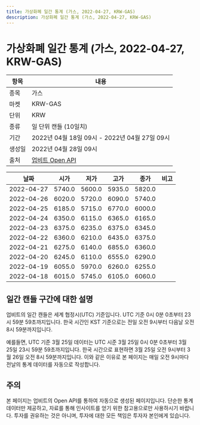 ```yaml
---
title: 가상화폐 일간 통계 (가스, 2022-04-27, KRW-GAS)
description: 가상화폐 일간 통계 (가스, 2022-04-27, KRW-GAS)
---
```



가상화폐 일간 통계 (가스, 2022-04-27, KRW-GAS)
===

|항목|내용|
|--|--|
|종목|가스|
|마켓|KRW-GAS|
|단위|KRW|
|종류|일 단위 캔들 (10일치)|
|기간|2022년 04월 18일 09시 - 2022년 04월 27일 09시|
|생성일|2022년 04월 28일 09시|
|출처|[업비트 Open API](https://docs.upbit.com)|


|날짜|시가|저가|고가|종가|비고|
|--|--|--|--|--|--|
|2022-04-27|5740.0|5600.0|5935.0|5820.0|    |
|2022-04-26|6020.0|5720.0|6090.0|5740.0|    |
|2022-04-25|6185.0|5715.0|6770.0|6000.0|    |
|2022-04-24|6350.0|6115.0|6365.0|6165.0|    |
|2022-04-23|6375.0|6235.0|6375.0|6345.0|    |
|2022-04-22|6360.0|6210.0|6435.0|6375.0|    |
|2022-04-21|6275.0|6140.0|6855.0|6360.0|    |
|2022-04-20|6245.0|6110.0|6555.0|6290.0|    |
|2022-04-19|6055.0|5970.0|6260.0|6255.0|    |
|2022-04-18|6015.0|5745.0|6105.0|6060.0|    |


일간 캔들 구간에 대한 설명
---


업비트의 일간 캔들은 세계 협정시(UTC) 기준입니다. 
UTC 기준 0시 0분 0초부터 23시 59분 59초까지입니다. 
한국 시간인 KST 기준으로는 전일 오전 9시부터 다음날 오전 8시 59분까지입니다. 


예를들면, UTC 기준 3월 25일 데이터는 UTC 시준 3월 25일 0시 0분 0초부터 3월 25일 23시 59분 59초까지입니다. 
한국 시간으로 표현하면 3월 25일 오전 9시부터 3월 26일 오전 8시 59분까지입니다. 
이와 같은 이유로 본 페이지는 매일 오전 9시마다 전날의 통계 데이터를 자동으로 작성합니다. 


주의
---


본 페이지는 업비트의 Open API를 통하여 자동으로 생성된 페이지입니다. 
단순한 통계 데이터만 제공하고, 자료를 통해 인사이트를 얻기 위한 참고용으로만 사용하시기 바랍니다. 
투자를 권유하는 것은 아니며, 투자에 대한 모든 책임은 투자자 본인에게 있습니다. 
